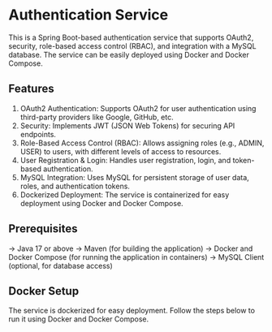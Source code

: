 
# Authentication Service

This is a Spring Boot-based authentication service that supports OAuth2, security, role-based access control (RBAC), and integration with a MySQL database. The service can be easily deployed using Docker and Docker Compose.

## Features

1. OAuth2 Authentication: Supports OAuth2 for user authentication using third-party providers like Google, GitHub, etc.
2. Security: Implements JWT (JSON Web Tokens) for securing API endpoints.
3. Role-Based Access Control (RBAC): Allows assigning roles (e.g., ADMIN, USER) to users, with different levels of access to resources.
4. User Registration & Login: Handles user registration, login, and token-based authentication.
5. MySQL Integration: Uses MySQL for persistent storage of user data, roles, and authentication tokens.
6. Dockerized Deployment: The service is containerized for easy deployment using Docker and Docker Compose.

## Prerequisites

-> Java 17 or above
-> Maven (for building the application)
-> Docker and Docker Compose (for running the application in containers)
-> MySQL Client (optional, for database access)

## Docker Setup

The service is dockerized for easy deployment. Follow the steps below to run it using Docker and Docker Compose.


